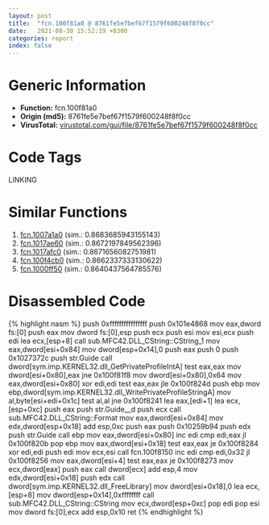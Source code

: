 ```yaml
---
layout: post
title:  "fcn.100f81a0 @ 8761fe5e7bef67f1579f600248f8f0cc"
date:   2021-08-30 15:52:19 +0300
categories: report
index: false
---
```


# Generic Information
- **Function:** fcn.100f81a0
- **Origin (md5):** 8761fe5e7bef67f1579f600248f8f0cc
- **VirusTotal:** [virustotal.com/gui/file/8761fe5e7bef67f1579f600248f8f0cc][virustotal_ref]

# Code Tags
<span class="tag" id="LINKING">LINKING</span>


# Similar Functions

1. [fcn.1007a1a0][similar_1_ref] (sim.: 0.8683685943155143)
2. [fcn.1017ae60][similar_2_ref] (sim.: 0.8672197849562396)
3. [fcn.1017afc0][similar_3_ref] (sim.: 0.8671656082751981)
4. [fcn.100f4cb0][similar_4_ref] (sim.: 0.8662337333130622)
5. [fcn.1000ff50][similar_5_ref] (sim.: 0.8640437564785576)


# Disassembled Code

{% highlight nasm %}
push 0xffffffffffffffff
push 0x101e4868
mov eax,dword fs:[0]
push eax
mov dword fs:[0],esp
push ecx
push esi
mov esi,ecx
push edi
lea ecx,[esp+8]
call sub.MFC42.DLL_CString::CString_1
mov eax,dword[esi+0x84]
mov dword[esp+0x14],0
push eax
push 0
push 0x1027372c
push str.Guide
call dword[sym.imp.KERNEL32.dll_GetPrivateProfileIntA]
test eax,eax
mov dword[esi+0x80],eax
jne 0x100f81f8
mov dword[esi+0x80],0x64
mov eax,dword[esi+0x80]
xor edi,edi
test eax,eax
jle 0x100f824d
push ebp
mov ebp,dword[sym.imp.KERNEL32.dll_WritePrivateProfileStringA]
mov al,byte[esi+edi+0x1c]
test al,al
jne 0x100f8241
lea eax,[edi+1]
lea ecx,[esp+0xc]
push eax
push str.Guide__d
push ecx
call sub.MFC42.DLL_CString::Format
mov eax,dword[esi+0x84]
mov edx,dword[esp+0x18]
add esp,0xc
push eax
push 0x10259b94
push edx
push str.Guide
call ebp
mov eax,dword[esi+0x80]
inc edi
cmp edi,eax
jl 0x100f820b
pop ebp
mov eax,dword[esi+0x18]
test eax,eax
je 0x100f8284
xor edi,edi
push edi
mov ecx,esi
call fcn.100f8150
inc edi
cmp edi,0x32
jl 0x100f8256
mov eax,dword[esi+4]
test eax,eax
je 0x100f8273
mov ecx,dword[eax]
push eax
call dword[ecx]
add esp,4
mov edx,dword[esi+0x18]
push edx
call dword[sym.imp.KERNEL32.dll_FreeLibrary]
mov dword[esi+0x18],0
lea ecx,[esp+8]
mov dword[esp+0x14],0xffffffff
call sub.MFC42.DLL_CString::CString
mov ecx,dword[esp+0xc]
pop edi
pop esi
mov dword fs:[0],ecx
add esp,0x10
ret 
{% endhighlight %}


[similar_1_ref]: /report/fcn.1007a1a0@8761fe5e7bef67f1579f600248f8f0cc
[similar_2_ref]: /report/fcn.1017ae60@8761fe5e7bef67f1579f600248f8f0cc
[similar_3_ref]: /report/fcn.1017afc0@8761fe5e7bef67f1579f600248f8f0cc
[similar_4_ref]: /report/fcn.100f4cb0@8761fe5e7bef67f1579f600248f8f0cc
[similar_5_ref]: /report/fcn.1000ff50@8761fe5e7bef67f1579f600248f8f0cc
[virustotal_ref]: https://www.virustotal.com/gui/file/8761fe5e7bef67f1579f600248f8f0cc